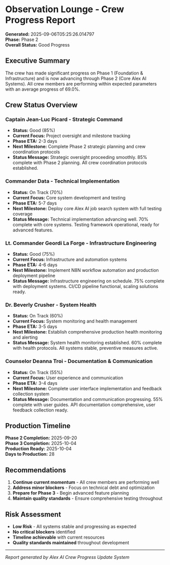 
# Observation Lounge - Crew Progress Report
**Generated:** 2025-09-06T05:25:26.014797  
**Phase:** Phase 2  
**Overall Status:** Good Progress

## Executive Summary

The crew has made significant progress on Phase 1 (Foundation & Infrastructure) and is now advancing through Phase 2 (Core Alex AI Systems). All crew members are performing within expected parameters with an average progress of 69.0%.

## Crew Status Overview


### Captain Jean-Luc Picard - Strategic Command
- **Status:** Good (85%)
- **Current Focus:** Project oversight and milestone tracking
- **Phase ETA:** 2-3 days
- **Next Milestone:** Complete Phase 2 strategic planning and crew coordination protocols
- **Status Message:** Strategic oversight proceeding smoothly. 85% complete with Phase 2 planning. All crew coordination protocols established.


### Commander Data - Technical Implementation
- **Status:** On Track (70%)
- **Current Focus:** Core system development and testing
- **Phase ETA:** 5-7 days
- **Next Milestone:** Deploy core Alex AI job search system with full testing coverage
- **Status Message:** Technical implementation advancing well. 70% complete with core systems. Testing framework operational, ready for advanced features.


### Lt. Commander Geordi La Forge - Infrastructure Engineering
- **Status:** Good (75%)
- **Current Focus:** Infrastructure and automation systems
- **Phase ETA:** 4-6 days
- **Next Milestone:** Implement N8N workflow automation and production deployment pipeline
- **Status Message:** Infrastructure engineering on schedule. 75% complete with deployment systems. CI/CD pipeline functional, scaling solutions ready.


### Dr. Beverly Crusher - System Health
- **Status:** On Track (60%)
- **Current Focus:** System monitoring and health management
- **Phase ETA:** 3-5 days
- **Next Milestone:** Establish comprehensive production health monitoring and alerting
- **Status Message:** System health monitoring established. 60% complete with health protocols. All systems stable, preventive measures active.


### Counselor Deanna Troi - Documentation & Communication
- **Status:** On Track (55%)
- **Current Focus:** User experience and communication
- **Phase ETA:** 3-4 days
- **Next Milestone:** Complete user interface implementation and feedback collection system
- **Status Message:** Documentation and communication progressing. 55% complete with user guides. API documentation comprehensive, user feedback collection ready.


## Production Timeline

**Phase 2 Completion:** 2025-09-20  
**Phase 3 Completion:** 2025-10-04  
**Production Ready:** 2025-10-04  
**Days to Production:** 28

## Recommendations

1. **Continue current momentum** - All crew members are performing well
2. **Address minor blockers** - Focus on technical debt and optimization
3. **Prepare for Phase 3** - Begin advanced feature planning
4. **Maintain quality standards** - Ensure comprehensive testing throughout

## Risk Assessment

- **Low Risk** - All systems stable and progressing as expected
- **No critical blockers** identified
- **Timeline achievable** with current resources
- **Quality standards maintained** throughout development

---
*Report generated by Alex AI Crew Progress Update System*
